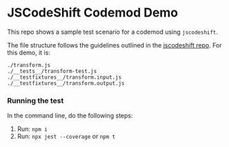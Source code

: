 # JSCodeShift Codemod Demo

This repo shows a sample test scenario for a codemod using `jscodeshift`.

The file structure follows the guidelines outlined in the [jscodeshift repo](https://github.com/facebook/jscodeshift). For this demo, it is:

```
./transform.js
./__tests__/transform-test.js
./__testfixtures__/transform.input.js
./__testfixtures__/transform.output.js
```

### Running the test

In the command line, do the following steps:

1. Run: `npm i`
2. Run: `npx jest --coverage` or `npm t`

